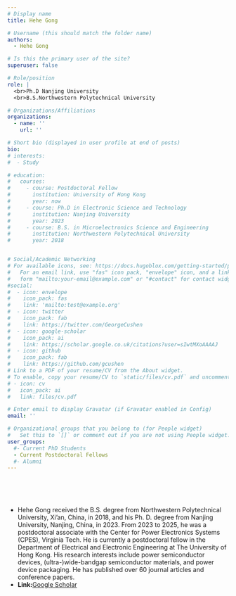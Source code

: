 ```yaml
---
# Display name
title: Hehe Gong

# Username (this should match the folder name)
authors:
  - Hehe Gong

# Is this the primary user of the site?
superuser: false

# Role/position
role: |
  <br>Ph.D Nanjing University
  <br>B.S.Northwestern Polytechnical University

# Organizations/Affiliations
organizations:
  - name: ''
    url: ''

# Short bio (displayed in user profile at end of posts)
bio: 
# interests:
#  - Study

# education:
#   courses:
#     - course: Postdoctoral Fellow
#       institution: University of Hong Kong  
#       year: now
#     - course: Ph.D in Electronic Science and Technology
#       institution: Nanjing University
#       year: 2023
#     - course: B.S. in Microelectronics Science and Engineering
#       institution: Northwestern Polytechnical University
#       year: 2018


# Social/Academic Networking
# For available icons, see: https://docs.hugoblox.com/getting-started/page-builder/#icons
#   For an email link, use "fas" icon pack, "envelope" icon, and a link in the
#   form "mailto:your-email@example.com" or "#contact" for contact widget.
#social:
#  - icon: envelope
#    icon_pack: fas
#    link: 'mailto:test@example.org'
#  - icon: twitter
#    icon_pack: fab
#    link: https://twitter.com/GeorgeCushen
#  - icon: google-scholar
#    icon_pack: ai
#    link: https://scholar.google.co.uk/citations?user=sIwtMXoAAAAJ
#  - icon: github
#    icon_pack: fab
#    link: https://github.com/gcushen
# Link to a PDF of your resume/CV from the About widget.
# To enable, copy your resume/CV to `static/files/cv.pdf` and uncomment the lines below.
# - icon: cv
#   icon_pack: ai
#   link: files/cv.pdf

# Enter email to display Gravatar (if Gravatar enabled in Config)
email: ''

# Organizational groups that you belong to (for People widget)
#   Set this to `[]` or comment out if you are not using People widget.
user_groups:
  #- Current PhD Students
  - Current Postdoctoral Fellows
  #- Alumni
---
```

<br><br><br>
 - Hehe Gong received the B.S. degree from Northwestern Polytechnical University, Xi’an, China, in 2018, and his Ph. D. degree from Nanjing University, Nanjing, China, in 2023. From 2023 to 2025, he was a postdoctoral associate with the Center for Power Electronics Systems (CPES), Virginia Tech. He is currently a postdoctoral fellow in the Department of Electrical and Electronic Engineering at The University of Hong Kong. His research interests include power semiconductor devices, (ultra-)wide-bandgap semiconductor materials, and power device packaging. He has published over 60 journal articles and conference papers.
 - **Link:**[Google Scholar](https://scholar.google.com/citations?user=XujwvAMAAAAJ&hl=en&oi=ao)

